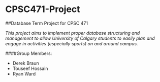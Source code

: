 # CPSC471-Project
##Database Term Project for CPSC 471<br/>

*This project aims to implement proper database structuring
and management to allow University of Calgary students to
easily plan and engage in activities (especially sports)
on and around campus.*

####Group Members:<br/>
+ Derek Braun<br/>
+ Touseef Hossain<br/>
+ Ryan Ward